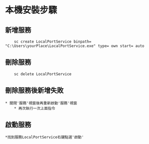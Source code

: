 ﻿# 本機安裝步驟

## 新增服務
```
	sc create LocalPortService binpath= "C:\Users\yourPlace\LocalPortService.exe" type= own start= auto
```
## 刪除服務
```
	sc delete LocalPortService
```

## 刪除服務後新增失敗
	* 關閉'服務'視窗後再重新啟動'服務'視窗
		* 再次執行一次上面指令
## 啟動服務
	*找到服務LocalPortService右鍵點選'啟動'
